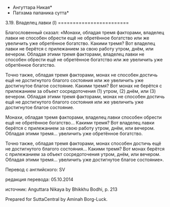 * Ангуттара Никая*
* Патхама папаника сутта*

3\.19\. Владелец лавки \(I\)
\=\=\=\=\=\=\=\=\=\=\=\=\=\=\=\=\=\=\=\=\=\=\=\=

Благословенный сказал: «Монахи, обладая тремя факторами, владелец лавки не способен обрести ещё не обретённое богатство или же увеличить уже обретённое богатство\. Какими тремя? Вот владелец лавки не берётся с прилежанием за свою работу утром, днём, или вечером\. Обладая этими тремя факторами, владелец лавки не способен обрести ещё не обретённое богатство или же увеличить уже обретённое богатство\.

Точно также, обладая тремя факторами, монах не способен достичь ещё не достигнутого благого состояния или же увеличить уже достигнутое благое состояние\. Какими тремя? Вот монах не берётся с прилежанием за объект сосредоточения \(1\) утром, \(2\) днём, или \(3\) вечером\. Обладая этими тремя факторами, монах не способен достичь ещё не достигнутого благого состояния или же увеличить уже достигнутое благое состояние\.

Монахи, обладая тремя факторами, владелец лавки способен обрести ещё не обретённое богатство… Какими тремя? Вот владелец лавки берётся с прилежанием за свою работу утром, днём, или вечером\. Обладая этими тремя… увеличить уже обретённое богатство\.

Точно также, обладая тремя факторами, монах способен достичь ещё не достигнутого благого состояния… Какими тремя? Вот монах берётся с прилежанием за объект сосредоточения утром, днём, или вечером\. Обладая этими тремя… увеличить уже достигнутое благое состояние»\.

Перевод с английского: SV

редакция перевода: 05\.10\.2014

источник: Anguttara Nikaya by Bhikkhu Bodhi, p\. 213

Prepared for SuttaCentral by Aminah Borg\-Luck\.
